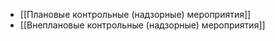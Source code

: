 - [[Плановые контрольные (надзорные) мероприятия]]
- [[Внеплановые контрольные (надзорные) мероприятия]]


